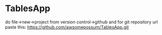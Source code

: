 # TablesApp
do file->new->project from version control->github
and for git repository url paste this: https://github.com/awsomepossum/TablesApp.git
